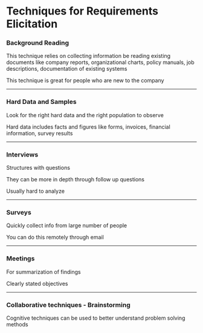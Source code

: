 # Techniques for Requirements Elicitation

### Background Reading

This technique relies on collecting information be reading existing documents like company reports, organizational charts, policy manuals, job descriptions, documentation of existing systems

This technique is great for people who are new to the company

***

### Hard Data and Samples

Look for the right hard data and the right population to observe

Hard data includes facts and figures like forms, invoices, financial information, survey results

***

### Interviews

Structures with questions

They can be more in depth through follow up questions

Usually hard to analyze

***

### Surveys

Quickly collect info from large number of people

You can do this remotely through email

***

### Meetings

For summarization of findings

Clearly stated objectives

***

### Collaborative techniques - Brainstorming

Cognitive techniques can be used to better understand problem solving methods

